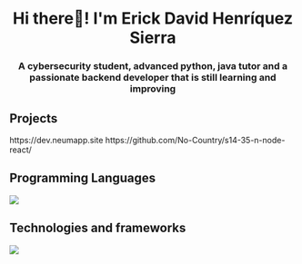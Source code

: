 <h1 align="center">Hi there👋! I'm Erick David Henríquez Sierra </h1>
<h3 align="center">A cybersecurity student, advanced python, java tutor and a passionate backend developer that is still learning and improving</h3>

<p align="center">
    <h2>Projects</h2>  
https://dev.neumapp.site
https://github.com/No-Country/s14-35-n-node-react/
</p>

<p align="center">
    <h2>Programming Languages</h2>
    <a href="https://skillicons.dev">
        <img src="https://skillicons.dev/icons?i=python,java,javascript,typescript,html,css" />
    </a>
</p>

<p align="center">
    <h2>Technologies and frameworks</h2>
    <a href="https://skillicons.dev">
        <img src="https://skillicons.dev/icons?i=express,mongodb,postgres,nodejs,react" />
    </a>
</p>
